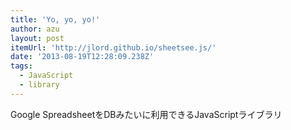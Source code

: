 ```yaml
---
title: 'Yo, yo, yo!'
author: azu
layout: post
itemUrl: 'http://jlord.github.io/sheetsee.js/'
date: '2013-08-19T12:28:09.238Z'
tags:
  - JavaScript
  - library
---
```

Google SpreadsheetをDBみたいに利用できるJavaScriptライブラリ
